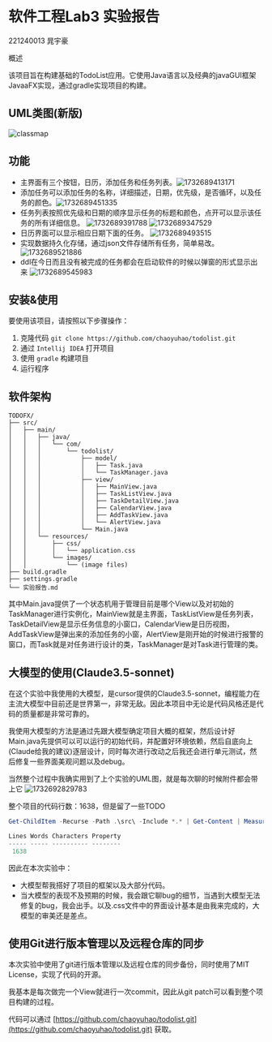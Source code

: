 # 软件工程Lab3 实验报告

221240013 晁宇豪

概述

该项目旨在构建基础的TodoList应用。它使用Java语言以及经典的javaGUI框架JavaaFX实现，通过gradle实现项目的构建。

## UML类图(新版)

![classmap](classmap.png)

## 功能

- 主界面有三个按钮，日历，添加任务和任务列表。![1732689413171](image/实验报告/1732689413171.png)
- 添加任务可以添加任务的名称，详细描述，日期，优先级，是否循环，以及任务的颜色。![1732689451335](image/实验报告/1732689451335.png)
- 任务列表按照优先级和日期的顺序显示任务的标题和颜色，点开可以显示该任务的所有详细信息。
  ![1732689391788](image/实验报告/1732689391788.png)
  ![1732689347529](image/实验报告/1732689347529.png)
- 日历界面可以显示相应日期下面的任务。
  ![1732689493515](image/实验报告/1732689493515.png)
- 实现数据持久化存储，通过json文件存储所有任务，简单易改。 ![1732689521886](image/实验报告/1732689521886.png)
- ddl在今日而且没有被完成的任务都会在启动软件的时候以弹窗的形式显示出来
  ![1732689545983](image/实验报告/1732689545983.png)

## 安装&使用

要使用该项目，请按照以下步骤操作：

1. 克隆代码  `git clone https://github.com/chaoyuhao/todolist.git`
2. 通过 `Intellij IDEA` 打开项目
3. 使用 `gradle` 构建项目
4. 运行程序

## 软件架构

```
TODOFX/
├── src/
│   ├── main/
│   │   ├── java/
│   │   │   └── com/
│   │   │       └── todolist/
│   │   │           ├── model/
│   │   │           │   ├── Task.java
│   │   │           │   └── TaskManager.java
│   │   │           ├── view/
│   │   │           │   ├── MainView.java
│   │   │           │   ├── TaskListView.java
│   │   │           │   ├── TaskDetailView.java
│   │   │           │   ├── CalendarView.java
│   │   │           │   ├── AddTaskView.java
│   │   │           │   └── AlertView.java
│   │   │           └── Main.java
│   │   └── resources/
│   │       ├── css/
│   │       │   └── application.css
│   │       └── images/
│   │           └── (image files)
├── build.gradle
├── settings.gradle
└── 实验报告.md
```

其中Main.java提供了一个状态机用于管理目前是哪个View以及对初始的TaskManager进行实例化，MainView就是主界面，TaskListView是任务列表，TaskDetailView是显示任务信息的小窗口，CalendarView是日历视图，AddTaskView是弹出来的添加任务的小窗，AlertView是刚开始的时候进行报警的窗口，而Task就是对任务进行设计的类，TaskManager是对Task进行管理的类。

## 大模型的使用(Claude3.5-sonnet)

在这个实验中我使用的大模型，是cursor提供的Claude3.5-sonnet，编程能力在主流大模型中目前还是世界第一，非常无敌。因此本项目中无论是代码风格还是代码的质量都是非常可靠的。

我使用大模型的方法是通过先跟大模型确定项目大概的框架，然后设计好Main.java先提供可以可以运行的初始代码，并配置好环境依赖，然后自底向上(Claude给我的建议)逐层设计，同时每次进行改动之后我还会进行单元测试，然后修复一些界面美观问题以及debug。

当然整个过程中我确实用到了上个实验的UML图，就是每次聊的时候附件都会带上它
![1732692829783](image/实验报告/1732692829783.png)

整个项目的代码行数：$1638$，但是留了一些TODO

```Powershell
Get-ChildItem -Recurse -Path .\src\ -Include *.* | Get-Content | Measure-Object -Line

Lines Words Characters Property
----- ----- ---------- --------
 1638
```

因此在本次实验中：

- 大模型帮我搭好了项目的框架以及大部分代码。
- 当大模型的表现不及预期的时候，我会跟它聊bug的细节，当遇到大模型无法修复的bug，我会出手。以及.css文件中的界面设计基本是由我来完成的，大模型的审美还是差点。

## 使用Git进行版本管理以及远程仓库的同步

本次实验中使用了git进行版本管理以及远程仓库的同步备份，同时使用了MIT License，实现了代码的开源。

我基本是每次做完一个View就进行一次commit，因此从git patch可以看到整个项目构建的过程。

代码可以通过 [https://github.com/chaoyuhao/todolist.git](https://github.com/chaoyuhao/todolist.git) 获取。
